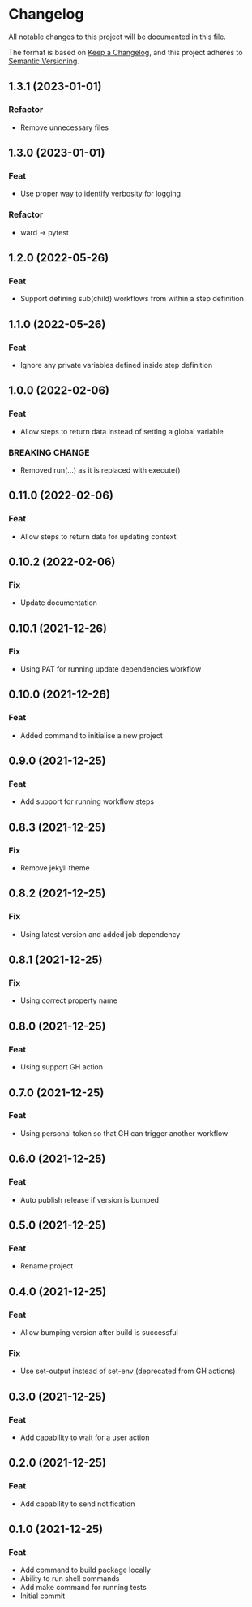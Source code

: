 # Changelog
All notable changes to this project will be documented in this file.

The format is based on [Keep a Changelog](https://keepachangelog.com/en/1.0.0/), and this project adheres to [Semantic Versioning](https://semver.org/spec/v2.0.0.html).

## 1.3.1 (2023-01-01)

### Refactor

- Remove unnecessary files

## 1.3.0 (2023-01-01)

### Feat

- Use proper way to identify verbosity for logging

### Refactor

- ward -> pytest

## 1.2.0 (2022-05-26)

### Feat

- Support defining sub(child) workflows from within a step definition

## 1.1.0 (2022-05-26)

### Feat

- Ignore any private variables defined inside step definition

## 1.0.0 (2022-02-06)

### Feat

- Allow steps to return data instead of setting a global variable

### BREAKING CHANGE

- Removed run(...) as it is replaced with execute()

## 0.11.0 (2022-02-06)

### Feat

- Allow steps to return data for updating context

## 0.10.2 (2022-02-06)

### Fix

- Update documentation

## 0.10.1 (2021-12-26)

### Fix

- Using PAT for running update dependencies workflow

## 0.10.0 (2021-12-26)

### Feat

- Added command to initialise a new project

## 0.9.0 (2021-12-25)

### Feat

- Add support for running workflow steps

## 0.8.3 (2021-12-25)

### Fix

- Remove jekyll theme

## 0.8.2 (2021-12-25)

### Fix

- Using latest version and added job dependency

## 0.8.1 (2021-12-25)

### Fix

- Using correct property name

## 0.8.0 (2021-12-25)

### Feat

- Using support GH action

## 0.7.0 (2021-12-25)

### Feat

- Using personal token so that GH can trigger another workflow

## 0.6.0 (2021-12-25)

### Feat

- Auto publish release if version is bumped

## 0.5.0 (2021-12-25)

### Feat

- Rename project

## 0.4.0 (2021-12-25)

### Feat

- Allow bumping version after build is successful

### Fix

- Use set-output instead of set-env (deprecated from GH actions)

## 0.3.0 (2021-12-25)

### Feat

- Add capability to wait for a user action

## 0.2.0 (2021-12-25)

### Feat

- Add capability to send notification

## 0.1.0 (2021-12-25)

### Feat

- Add command to build package locally
- Ability to run shell commands
- Add make command for running tests
- Initial commit
